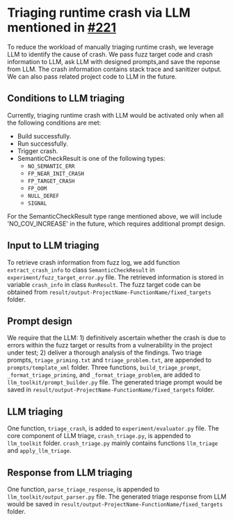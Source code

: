 # Triaging runtime crash via LLM mentioned in [#221](https://github.com/google/oss-fuzz-gen/issues/221)

To reduce the workload of manually triaging runtime crash, we leverage LLM to identify the cause of crash. We pass fuzz target code and crash information to LLM, ask LLM with designed prompts,and save the reponse from LLM. The crash information contains stack trace and sanitizer output. We can also pass related project code to LLM in the future.

## Conditions to LLM triaging

Currently, triaging runtime crash with LLM would be activated only when all the following conditions are met:

- Build successfully.
- Run successfully.
- Trigger crash.
- SemanticCheckResult is one of the following types:
  - `NO_SEMANTIC_ERR`
  - `FP_NEAR_INIT_CRASH`
  - `FP_TARGET_CRASH`
  - `FP_OOM`
  - `NULL_DEREF`
  - `SIGNAL`

For the SemanticCheckResult type range mentioned above, we will include 'NO_COV_INCREASE' in the future, which requires additional prompt design.

## Input to LLM triaging

To retrieve crash information from fuzz log, we add function `extract_crash_info` to class `SemanticCheckResult` in `experiment/fuzz_target_error.py` file. The retrieved information is stored in variable `crash_info` in class `RunResult`. The fuzz target code can be obtained from `result/output-ProjectName-FunctionName/fixed_targets` folder.

## Prompt design

We require that the LLM: 1) definitively ascertain whether the crash is due to errors within the fuzz target or results from a vulnerability in the project under test; 2) deliver a thorough analysis of the findings. Two triage prompts, `triage_priming.txt` and `triage_problem.txt`, are appended to `prompts/template_xml` folder. Three functions, `build_triage_prompt`, `_format_triage_priming`, and `_format_triage_problem`, are added to `llm_toolkit/prompt_builder.py` file. The generated triage prompt would be saved in `result/output-ProjectName-FunctionName/fixed_targets` folder.

## LLM triaging

One function, `triage_crash`, is added to `experiment/evaluator.py` file. The core component of LLM triage, `crash_triage.py`, is appended to `llm_toolkit` folder. `crash_triage.py` mainly contains functions `llm_triage` and `apply_llm_triage`.

## Response from LLM triaging

One function, `parse_triage_response`, is appended to `llm_toolkit/output_parser.py` file. The generated triage response from LLM would be saved in `result/output-ProjectName-FunctionName/fixed_targets` folder.

